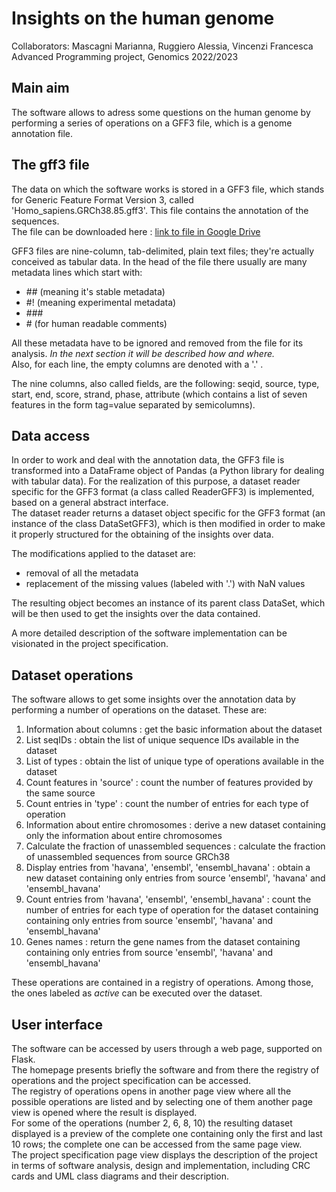 # Insights on the human genome
Collaborators: Mascagni Marianna, Ruggiero Alessia, Vincenzi Francesca <br>
Advanced Programming project, Genomics 2022/2023
## Main aim
The software allows to adress some questions on the human genome by performing a series of operations on a GFF3 file, which is a genome annotation file.
## The gff3 file
The data on which the software works is stored in a GFF3 file, which stands for Generic Feature Format Version 3, called 'Homo_sapiens.GRCh38.85.gff3'. This file contains the annotation of the sequences.<br>
The file can be downloaded here : [link to file in Google Drive](https://drive.google.com/file/d/1AAke_vEC7LK0uasCoXE3Ge-KHeSYOWwK/view?usp=share_link)

GFF3 files are nine-column, tab-delimited, plain text files; they're actually conceived as tabular data. In the head of the file there usually are many metadata lines which start with:
- \## (meaning it's stable metadata)
- #! (meaning experimental metadata)
- \###
- \# (for human readable comments)

All these metadata have to be ignored and removed from the file for its analysis.
*In the next section it will be described how and where.* <br>
Also, for each line, the empty columns are denoted with a '.' .

The nine columns, also called fields, are the following: seqid, source, type, start, end, score, strand, phase, attribute (which contains a list of seven features in the form tag=value separated by semicolumns).

## Data access
In order to work and deal with the annotation data, the GFF3 file is transformed into a DataFrame object of Pandas (a Python library for dealing with tabular data).
For the realization of this purpose, a dataset reader specific for the GFF3 format (a class called ReaderGFF3) is implemented, based on a general abstract interface.<br>
The dataset reader returns a dataset object specific for the GFF3 format (an instance of the class DataSetGFF3), which is then modified in order to make it properly structured for the obtaining of the insights over data.

The modifications applied to the dataset are:
- removal of all the metadata
- replacement of the missing values (labeled with '.') with NaN values

The resulting object becomes an instance of its parent class DataSet, which will be then used to get the insights over the data contained.

A more detailed description of the software implementation can be visionated in the project specification.

## Dataset operations
The software allows to get some insights over the annotation data by performing a number of operations on the dataset. These are:
1. Information about columns : get the basic information about the dataset
2. List seqIDs : obtain the list of unique sequence IDs available in the dataset
3. List of types : obtain the list of unique type of operations available in the dataset
4. Count features in 'source' : count the number of features provided by the same source
5. Count entries in 'type' : count the number of entries for each type of operation
6. Information about entire chromosomes : derive a new dataset containing only the information about entire chromosomes
7. Calculate the fraction of unassembled sequences : calculate the fraction of unassembled sequences from source GRCh38
8. Display entries from 'havana', 'ensembl', 'ensembl_havana' : obtain a new dataset containing only entries from source 'ensembl', 'havana' and 'ensembl_havana'
9. Count entries from 'havana', 'ensembl', 'ensembl_havana' : count the number of entries for each type of operation for the dataset containing containing only entries from source 'ensembl', 'havana' and 'ensembl_havana'
10. Genes names : return the gene names from the dataset containing containing only entries from source 'ensembl', 'havana' and 'ensembl_havana'

These operations are contained in a registry of operations. Among those, the ones labeled as *active* can be executed over the dataset.

## User interface
The software can be accessed by users through a web page, supported on Flask. <br>
The homepage presents briefly the software and from there the registry of operations and the project specification can be accessed. <br>
The registry of operations opens in another page view where all the possible operations are listed and by selecting one of them another page view is opened where the result is displayed. <br>
For some of the operations (number 2, 6, 8, 10) the resulting dataset displayed is a preview of the complete one containing only the first and last 10 rows; the complete one can be accessed from the same page view. <br>
The project specification page view displays the description of the project in terms of software analysis, design and implementation, including CRC cards and UML class diagrams and their description.
